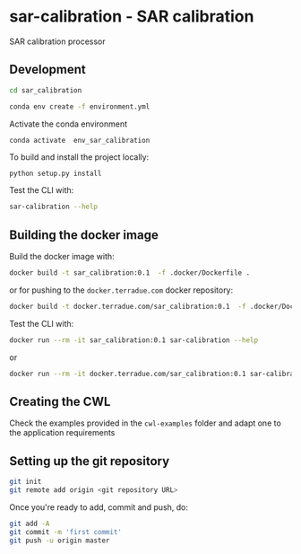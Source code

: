 # sar-calibration - SAR calibration

SAR calibration processor

## Development 

```bash
cd sar_calibration
```

```bash
conda env create -f environment.yml
```

Activate the conda environment

```bash
conda activate  env_sar_calibration
```

To build and install the project locally:

```
python setup.py install
```

Test the CLI with:

```bash
sar-calibration --help
```

## Building the docker image

Build the docker image with:

```bash
docker build -t sar_calibration:0.1  -f .docker/Dockerfile .
```

or for pushing to the `docker.terradue.com` docker repository:

```bash
docker build -t docker.terradue.com/sar_calibration:0.1  -f .docker/Dockerfile .
```

Test the CLI with:

```bash
docker run --rm -it sar_calibration:0.1 sar-calibration --help
```

or 

```bash
docker run --rm -it docker.terradue.com/sar_calibration:0.1 sar-calibration --help
```

## Creating the CWL

Check the examples provided in the `cwl-examples` folder and adapt one to the application requirements

## Setting up the git repository

```bash
git init
git remote add origin <git repository URL>
```

Once you're ready to add, commit and push, do:

```bash
git add -A
git commit -m 'first commit'
git push -u origin master
```
